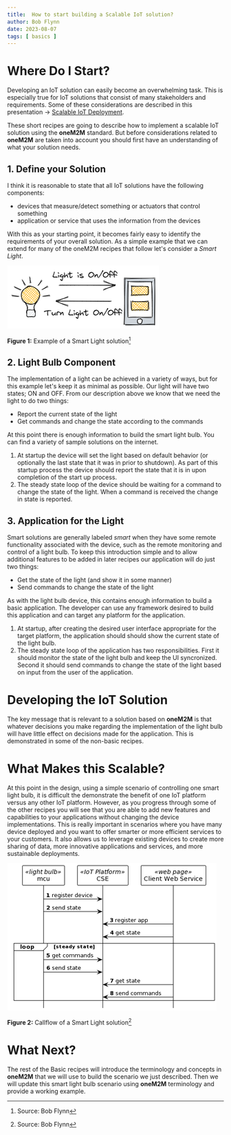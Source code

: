 ```yaml
---
title:  How to start building a Scalable IoT solution?
author: Bob Flynn
date: 2023-08-07
tags: [ basics ]
---
```


# Where Do I Start?

Developing an IoT solution can easily become an overwhelming task. This is especially true for IoT solutions that consist of many stakeholders and requirements. Some of these considerations are described in this presentation  -> [Scalable IoT Deployment](https://docbox.etsi.org/Workshop/2023/07_ETSIIoTCONFERENCE/S06_oneM2M/ROADMAP_SCALABLE_DEPLOYMENT_EXACTA_FLYNN.pdf).

These short recipes are going to describe how to implement a scalable IoT solution using the **oneM2M** standard. But before considerations related to **oneM2M** are taken into account you should first have an understanding of what your solution needs. 

## 1. Define your Solution

I think it is reasonable to state that all IoT solutions have the following components: 
- devices that measure/detect something or actuators that control something
- application or service that uses the information from the devices

With this as your starting point, it becomes fairly easy to identify the requirements of your overall solution. As a simple example that we can extend for many of the oneM2M recipes that follow let's consider a *Smart Light*. 

![Sample Smart Light solution](images/Smart-Light_solution_whiteBG.png)

**Figure 1:** Example of a Smart Light solution[^1]  



## 2. Light Bulb Component
The implementation of a light can be achieved in a variety of ways, but for this example let's keep it as minimal as possible. Our light will have two states; ON and OFF. From our description above we know that we need the light to do two things:

- Report the current state of the light
- Get commands and change the state according to the commands

At this point there is enough information to build the smart light bulb. You can find a variety of sample solutions on the internet. 

1. At startup the device will set the light based on default behavior (or optionally the last state that it was in prior to shutdown). As part of this startup process the device should report the state that it is in upon completion of the start up process.
2. The steady state loop of the device should be waiting for a command to change the state of the light. When a command is received the change in state is reported.

## 3. Application for the Light
Smart solutions are generally labeled *smart* when they have some remote functionality associated with the device, such as the remote monitoring and control of a light bulb. To keep this introduction simple and to allow additional features to be added in later recipes our application will do just two things:

- Get the state of the light (and show it in some manner)
- Send commands to change the state of the light

As with the light bulb device, this contains enough information to build a basic application. The developer can use any framework desired to build this application and can target any platform for the application. 
1. At startup, after creating the desired user interface appropriate for the target platform, the application should should show the current state of the light bulb.
2. The steady state loop of the application has two responsibilities. First it should monitor the state of the light bulb and keep the UI syncronized. Second it should send commands to change the state of the light based on input from the user of the application.


# Developing the IoT Solution 

The key message that is relevant to a solution based on **oneM2M** is that whatever decisions you make regarding the implementation of the light bulb will have little effect on decisions made for the application. This is demonstrated in some of the non-basic recipes. 



# What Makes this Scalable?

At this point in the design, using a simple scenario of controlling one smart light bulb, it is difficult the demonstrate the benefit of one IoT platform versus any other IoT platform. However, as you progress through some of the other recipes you will see that you are able to add new features and capabilities to your applications without changing the device implementations. This is really important in scenarios where you have many device deployed and you want to offer smarter or more efficient services to your customers. It also allows us to leverage existing devices to create more sharing of data, more innovative applications and services, and more sustainable deployments.

![Sample Smart Light callflow](images/lightbulb_sample_callflow.png)

**Figure 2:** Callflow of a Smart Light solution[^1]  

# What Next?

The rest of the Basic recipes will introduce the terminology and  concepts in **oneM2M** that we will use to build the scenario we just described. Then we will update this smart light bulb scenario using **oneM2M** terminology and provide a working example.

[^1]: Source: Bob Flynn


